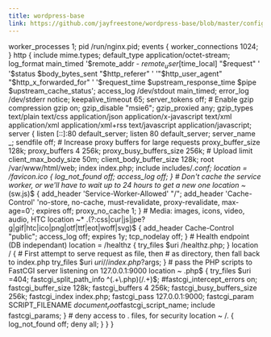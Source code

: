 ```yaml
---
title: wordpress-base
link: https://github.com/jayfreestone/wordpress-base/blob/master/config/nginx/nginx.conf
---
```

worker_processes  1; pid /run/nginx.pid; events { worker_connections 1024; } http { include mime.types; default_type application/octet-stream; log_format  main_timed  '$remote_addr - $remote_user [$time_local] "$request" ' '$status $body_bytes_sent "$http_referer" ' '"$http_user_agent" "$http_x_forwarded_for" ' '$request_time $upstream_response_time $pipe $upstream_cache_status'; access_log /dev/stdout main_timed; error_log /dev/stderr notice; keepalive_timeout 65; server_tokens off; # Enable gzip compression gzip on; gzip_disable "msie6"; gzip_proxied any; gzip_types text/plain text/css application/json application/x-javascript text/xml application/xml application/xml+rss text/javascript application/javascript; server { listen [::]:80 default_server; listen 80 default_server; server_name _; sendfile off; # Increase proxy buffers for large requests proxy_buffer_size 128k; proxy_buffers 4 256k; proxy_busy_buffers_size 256k; # Upload limit client_max_body_size 50m; client_body_buffer_size 128k; root /var/www/html/web; index index.php; include includes/*.conf; location = /favicon.ico { log_not_found off; access_log off; } # Don't cache the service worker, or we'll have to wait up to 24 hours to get a new one location ~* (sw\.js)$ { add_header 'Service-Worker-Allowed' "/"; add_header 'Cache-Control' 'no-store, no-cache, must-revalidate, proxy-revalidate, max-age=0'; expires off; proxy_no_cache 1; } # Media: images, icons, video, audio, HTC location ~* \.(?:css|cur|js|jpe?g|gif|htc|ico|png|otf|ttf|eot|woff|svg)$ { add_header Cache-Control "public"; access_log off; expires 1y; tcp_nodelay off; } # Health endpoint (DB independant) location = /healthz { try_files $uri /healthz.php; } location / { # First attempt to serve request as file, then # as directory, then fall back to index.php try_files $uri $uri/ /index.php?$args; } # pass the PHP scripts to FastCGI server listening on 127.0.0.1:9000 location ~ \.php$ { try_files $uri =404; fastcgi_split_path_info ^(.+\.php)(/.+)$; #fastcgi_intercept_errors on; fastcgi_buffer_size 128k; fastcgi_buffers 4 256k; fastcgi_busy_buffers_size 256k; fastcgi_index index.php; fastcgi_pass 127.0.0.1:9000; fastcgi_param SCRIPT_FILENAME $document_root$fastcgi_script_name; include fastcgi_params; } # deny access to . files, for security location ~ /\. { log_not_found off; deny all; } } }
